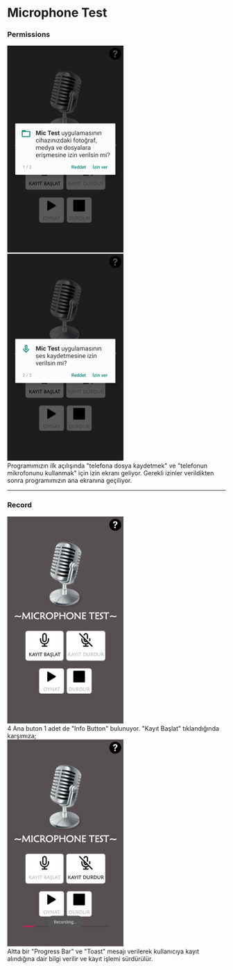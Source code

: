 # Microphone Test

### Permissions
<img src=img-src/Perm-1.jpg width=268 height=477> <img src=img-src/Perm-2.jpg width=268 height=477><br>
Programımızın ilk açılışında "telefona dosya kaydetmek" ve "telefonun mikrofonunu kullanmak" için izin ekranı geliyor.
Gerekli izinler verildikten sonra programımızın ana ekranına geçiliyor.<br><hr>

### Record
<img src=img-src/Menu.jpg width=268 height=477><br>
4 Ana buton 1 adet de "Info Button" bulunuyor. "Kayıt Başlat" tıklandığında karşımıza;<br>
<img src=img-src/Record.jpg width=268 height=477><br>
Altta bir "Progress Bar" ve "Toast" mesajı verilerek kullanıcıya kayıt alındığına dair bilgi verilir ve kayıt işlemi sürdürülür.

